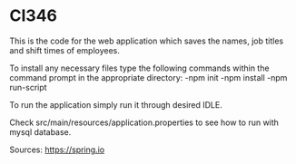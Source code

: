 # CI346

This is the code for the web application which saves the names, job titles and shift times of employees.

To install any necessary files type the following commands within the command prompt in the appropriate directory:
 -npm init
 -npm install
 -npm run-script

To run the application simply run it through desired IDLE.

Check src/main/resources/application.properties to see how to run with mysql database.

Sources:
https://spring.io
